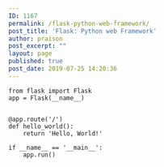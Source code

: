 ```yaml
---
ID: 1167
permalink: /flask-python-web-framework/
post_title: 'Flask: Python web Framework'
author: praison
post_excerpt: ""
layout: page
published: true
post_date: 2019-07-25 14:20:36
---
```

<!-- wp:code -->
<pre class="wp-block-code"><code>from flask import Flask
app = Flask(__name__)


@app.route('/')
def hello_world():
    return 'Hello, World!'

if __name__ == '__main__':
    app.run()</code></pre>
<!-- /wp:code -->
